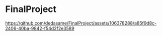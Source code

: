 # FinalProject
https://github.com/dedasame/FinalProject/assets/106378288/a85f9d8c-2406-40ba-9842-f54d2f2e3589
